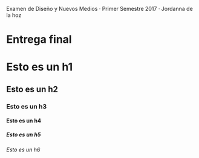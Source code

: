 Examen de Diseño y Nuevos Medios · Primer Semestre 2017 · Jordanna de la hoz 



# Entrega final


# Esto es un h1 
## Esto es un h2
### Esto es un h3
#### Esto es un h4
##### Esto es un h5
###### Esto es un h6

